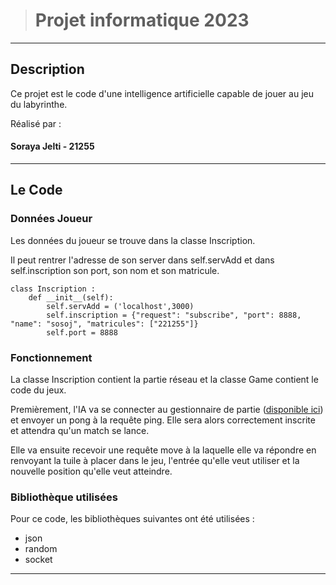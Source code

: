 
> # Projet informatique 2023
  
---

## Description

Ce projet est le code d'une intelligence artificielle capable de jouer au jeu du labyrinthe.

Réalisé par :

#### Soraya Jelti - 21255


---

## Le Code

### Données Joueur
Les données du joueur se trouve dans la classe Inscription. 

Il peut rentrer l'adresse de son server dans self.servAdd et dans self.inscription son port, son nom et son matricule.

    class Inscription :
        def __init__(self):
            self.servAdd = ('localhost',3000)
            self.inscription = {"request": "subscribe", "port": 8888, "name": "sosoj", "matricules": ["221255"]}
            self.port = 8888



### Fonctionnement
La classe Inscription contient la partie réseau et la classe Game contient le code du jeux.

Premièrement, l'IA va se connecter au gestionnaire de partie ([disponible ici](https://github.com/qlurkin/PI2CChampionshipRunner)) et envoyer un pong à la requête ping. Elle sera alors correctement inscrite et attendra qu'un match se lance. 

Elle va ensuite recevoir une requête move à la laquelle elle va répondre en renvoyant la tuile à placer dans le jeu, l'entrée qu'elle veut utiliser et la nouvelle position qu'elle veut atteindre.

### Bibliothèque utilisées
Pour ce code, les bibliothèques suivantes ont été utilisées :

  - json
  - random
  - socket
  

---
